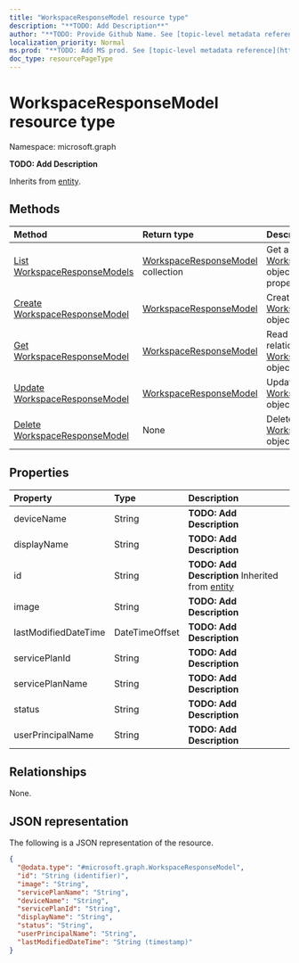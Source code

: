 ```yaml
---
title: "WorkspaceResponseModel resource type"
description: "**TODO: Add Description**"
author: "**TODO: Provide Github Name. See [topic-level metadata reference](https://msgo.azurewebsites.net/add/document/guidelines/metadata.html#topic-level-metadata)**"
localization_priority: Normal
ms.prod: "**TODO: Add MS prod. See [topic-level metadata reference](https://msgo.azurewebsites.net/add/document/guidelines/metadata.html#topic-level-metadata)**"
doc_type: resourcePageType
---
```


# WorkspaceResponseModel resource type

Namespace: microsoft.graph

**TODO: Add Description**


Inherits from [entity](../resources/entity.md).

## Methods
|Method|Return type|Description|
|:---|:---|:---|
|[List WorkspaceResponseModels](../api/workspaceresponsemodel-list.md)|[WorkspaceResponseModel](../resources/workspaceresponsemodel.md) collection|Get a list of the [WorkspaceResponseModel](../resources/workspaceresponsemodel.md) objects and their properties.|
|[Create WorkspaceResponseModel](../api/workspaceresponsemodel-post-workspaces.md)|[WorkspaceResponseModel](../resources/workspaceresponsemodel.md)|Create a new [WorkspaceResponseModel](../resources/workspaceresponsemodel.md) object.|
|[Get WorkspaceResponseModel](../api/workspaceresponsemodel-get.md)|[WorkspaceResponseModel](../resources/workspaceresponsemodel.md)|Read the properties and relationships of a [WorkspaceResponseModel](../resources/workspaceresponsemodel.md) object.|
|[Update WorkspaceResponseModel](../api/workspaceresponsemodel-update.md)|[WorkspaceResponseModel](../resources/workspaceresponsemodel.md)|Update the properties of a [WorkspaceResponseModel](../resources/workspaceresponsemodel.md) object.|
|[Delete WorkspaceResponseModel](../api/workspaceresponsemodel-delete.md)|None|Deletes a [WorkspaceResponseModel](../resources/workspaceresponsemodel.md) object.|

## Properties
|Property|Type|Description|
|:---|:---|:---|
|deviceName|String|**TODO: Add Description**|
|displayName|String|**TODO: Add Description**|
|id|String|**TODO: Add Description** Inherited from [entity](../resources/entity.md)|
|image|String|**TODO: Add Description**|
|lastModifiedDateTime|DateTimeOffset|**TODO: Add Description**|
|servicePlanId|String|**TODO: Add Description**|
|servicePlanName|String|**TODO: Add Description**|
|status|String|**TODO: Add Description**|
|userPrincipalName|String|**TODO: Add Description**|

## Relationships
None.

## JSON representation
The following is a JSON representation of the resource.
<!-- {
  "blockType": "resource",
  "keyProperty": "id",
  "@odata.type": "microsoft.graph.WorkspaceResponseModel",
  "baseType": "microsoft.graph.entity",
  "openType": false
}
-->
``` json
{
  "@odata.type": "#microsoft.graph.WorkspaceResponseModel",
  "id": "String (identifier)",
  "image": "String",
  "servicePlanName": "String",
  "deviceName": "String",
  "servicePlanId": "String",
  "displayName": "String",
  "status": "String",
  "userPrincipalName": "String",
  "lastModifiedDateTime": "String (timestamp)"
}
```

